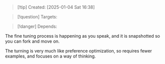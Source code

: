 
>[!tip] Created: [2025-01-04 Sat 16:38]

>[!question] Targets: 

>[!danger] Depends: 

The fine tuning process is happening as you speak, and it is snapshotted so you can fork and move on.

The turning is very much like preference optimization, so requires fewer examples, and focuses on a way of thinking.